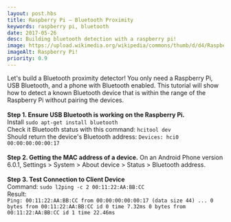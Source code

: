 ```yaml
---
layout: post.hbs
title: Raspberry Pi – Bluetooth Proximity
keywords: raspberry pi, bluetooth
date: 2017-05-26
desc: Building bluetooth detection with a raspberry pi!
image: https://upload.wikimedia.org/wikipedia/commons/thumb/d/d4/Raspberry-Pi-2-Bare-BR.jpg/330px-Raspberry-Pi-2-Bare-BR.jpg
imageAlt: Raspberry Pi!
priority: 0.9
---
```


Let's build a Bluetooth proximity detector! You only need a Raspberry Pi, USB Bluetooth, and a phone with Bluetooth enabled. This tutorial will show how to detect a known Bluetooth device that is within the range of the Raspberry Pi without pairing the devices.  
<br/>
**Step 1. Ensure USB Bluetooth is working on the Raspberry Pi.**  
Install `sudo apt-get install bluetooth`  
Check it Bluetooth status with this command: `hcitool dev`  
Should return the device's Bluetooth address: `Devices: hci0 00:00:00:00:00:17`  
<br/>
**Step 2. Getting the MAC address of a device.**
On an Android Phone version 6.0.1, Settings > System > About device > Status > Bluetooth address.  
<br/>
**Step 3. Test Connection to Client Device**  
Command: `sudo l2ping -c 2 00:11:22:AA:BB:CC`  
Result:  
`Ping: 00:11:22:AA:BB:CC from 00:00:00:00:00:17 (data size 44) ... 0 bytes from 00:11:22:AA:BB:CC id 0 time 7.32ms 0 bytes from 00:11:22:AA:BB:CC id 1 time 22.46ms`  
<br/>
